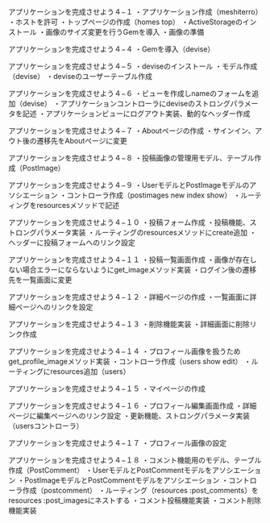 アプリケーションを完成させよう４−１
・アプリケーション作成（meshiterro）
・ホストを許可
・トップページの作成（homes top）
・ActiveStorageのインストール
・画像のサイズ変更を行うGemを導入
・画像の準備


アプリケーションを完成させよう４−４
・Gemを導入（devise）


アプリケーションを完成させよう４−５
・deviseのインストール
・モデル作成（devise）
・deviseのユーザーテーブル作成


アプリケーションを完成させよう４−６
・ビューを作成しnameのフォームを追加（devise）
・アプリケーションコントローラにdeviseのストロングパラメータを記述
・アプリケーションビューにログアウト実装、動的なヘッダー作成


アプリケーションを完成させよう４−７
・Aboutページの作成
・サインイン、アウト後の遷移先をAboutページに変更


アプリケーションを完成させよう４−８
・投稿画像の管理用モデル、テーブル作成（PostImage）


アプリケーションを完成させよう４−９
・UserモデルとPostImageモデルのアソシエーション
・コントローラ作成（postimages new index show）
・ルーティングをresourcesメソッドで記述


アプリケーションを完成させよう４−１０
・投稿フォーム作成
・投稿機能、ストロングパラメータ実装
・ルーティングのresourcesメソッドにcreate追加
・ヘッダーに投稿フォームへのリンク設定


アプリケーションを完成させよう４−１１
・投稿一覧画面作成
・画像が存在しない場合エラーにならないようにget_imageメソッド実装
・ログイン後の遷移先を一覧画面に変更


アプリケーションを完成させよう４−１２
・詳細ページの作成
・一覧画面に詳細ページへのリンクを設定


アプリケーションを完成させよう４−１３
・削除機能実装
・詳細画面に削除リンク作成


アプリケーションを完成させよう４−１４
・プロフィール画像を扱うためget_profile_imageメソッド実装
・コントローラ作成（users show edit）
・ルーティングにresources追加（users）


アプリケーションを完成させよう４−１５
・マイページの作成


アプリケーションを完成させよう４−１６
・プロフィール編集画面作成
・詳細ページに編集ページへのリンク設定
・更新機能、ストロングパラメータ実装（usersコントローラ）


アプリケーションを完成させよう４−１７
・プロフィール画像の設定


アプリケーションを完成させよう４−１８
・コメント機能用のモデル、テーブル作成（PostComment）
・UserモデルとPostCommentモデルをアソシエーション
・PostImageモデルとPostCommentモデルをアソシエーション
・コントローラ作成（postcomment）
・ルーティング（resources :post_comments）をresources :post_imagesにネストする
・コメント投稿機能実装
・コメント削除機能実装